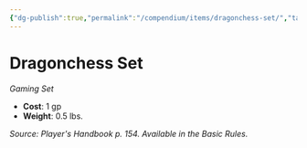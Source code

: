```yaml
---
{"dg-publish":true,"permalink":"/compendium/items/dragonchess-set/","tags":["compendium/src/5e/phb","item/gear/gaming-set"]}
---
```


# Dragonchess Set
*Gaming Set*  

- **Cost**: 1 gp
- **Weight**: 0.5 lbs.

*Source: Player's Handbook p. 154. Available in the Basic Rules.*